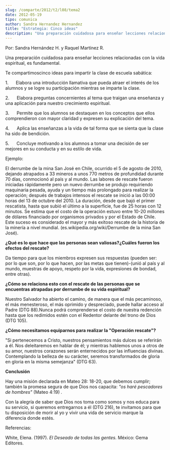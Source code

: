 ```yaml
---
slug: /comparte/2012/t2/l08/tema2
date: 2012-05-19
tipo: comunica
author: Sandra Hernandez Hernandez
title: "Estrategia: Cinco ideas"
description: "Una preparación cuidadosa para enseñar lecciones relacionadas con la vida  espiritual, es fundamental. Te compartimoscinco ideas para impartir la clase de  escuela sabática: 1. Elabora una introducción llamativa que pueda atraer el  interés de los alumnos y se logre su partici..."
---
```


Por: Sandra Hernández H. y Raquel Martínez R.

Una preparación cuidadosa para enseñar lecciones relacionadas con la vida espiritual, es fundamental.

Te compartimoscinco ideas para impartir la clase de escuela sabática:

1.      Elabora una introducción llamativa que pueda atraer el interés de los alumnos y se logre su participación mientras se imparte la clase.

2.      Elabora preguntas concernientes al tema que traigan una enseñanza y una aplicación para nuestro crecimiento espiritual.

3.      Permite que los alumnos se destaquen en los conceptos que ellos comprendieron con mayor claridad y expresen su explicación del tema.

4.      Aplica las enseñanzas a la vida de tal forma que se sienta que la clase ha sido de bendición.

5.      Concluye motivando a los alumnos a tomar una decisión de ser mejores en su conducta y en su estilo de vida.

Ejemplo:

El derrumbe de la mina San José en Chile, ocurrido el 5 de agosto de 2010, dejando atrapados a 33 mineros a unos 770 metros de profundidad durante 70 días, conmocionó al país y al mundo. Las labores de rescate fueron iniciadas rápidamente pero un nuevo derrumbe se produjo requiriendo maquinaria pesada, ayuda y un tiempo más prolongado para realizar la operación; después de trabajos intensos el rescate se inició a las 00:00 horas del 13 de octubre del 2010. La duración, desde que bajó el primer rescatista, hasta que subió el último a la superficie, fue de 25 horas con 12 minutos. Se estima que el costo de la operación estuvo entre 10-20 millones de dólares financiado por organismos privados y por el Estado de Chile. Este suceso es considerado el mayor y más exitoso rescate de la historia de la minería a nivel mundial. (es.wikipedia.org/wiki/Derrumbe de la mina San José).

**¿Qué es lo que hace que las personas sean valiosas?¿Cuáles fueron los efectos del rescate?**

Da tiempo para que los miembros expresen sus respuestas (pueden ser: por lo que son, por lo que hacen, por las metas que tienen)-(unió al país y al mundo, muestras de apoyo, respeto por la vida, expresiones de bondad, entre otras).

**¿Cómo se relaciona esto con el rescate de las personas que se encuentras atrapadas por derrumbe de su vida espiritual?**

Nuestro Salvador ha abierto el camino, de manera que el más pecaminoso, el más menesteroso, el más oprimido y despreciado, puede hallar acceso al Padre (DTG 88).Nunca podrá comprenderse el costo de nuestra redención hasta que los redimidos estén con el Redentor delante del trono de Dios (DTG 105).

**¿Cómo necesitamos equiparnos para realizar la "Operación rescate"?**

"Si pertenecemos a Cristo, nuestros pensamientos más dulces se referirán a él. Nos deleitaremos en hablar de él; y mientras hablemos unos a otros de su amor, nuestros corazones serán enternecidos por las influencias divinas. Contemplando la belleza de su carácter, seremos transformados de gloria en gloria en la misma semejanza" (DTG 63).

**Conclusión**

Hay una misión declarada en Mateo 28: 18-20, que debemos cumplir; también la promesa segura de que Dios nos capacita: _"os haré pescadores de hombres"_ (Mateo 4:19) _._

Con la alegría de saber que Dios nos toma como somos y nos educa para su servicio, si queremos entregarnos a él (DTG 216), te invitamos para que tu disposición de morir al yo y vivir una vida de servicio marque la diferencia donde estés.

Referencias:

White, Elena. (1997). _El Deseado de todas las gentes._ México: Gema Editores.

